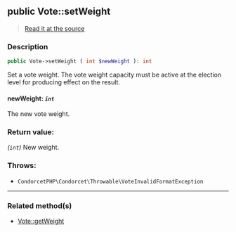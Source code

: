 ## public Vote::setWeight

> [Read it at the source](https://github.com/julien-boudry/Condorcet/blob/master/src/Vote.php#L645)

### Description    

```php
public Vote->setWeight ( int $newWeight ): int
```

Set a vote weight. The vote weight capacity must be active at the election level for producing effect on the result.
    

#### **newWeight:** *```int```*   
The new vote weight.    


### Return value:   

*(```int```)* New weight.



### Throws:   

* ```CondorcetPHP\Condorcet\Throwable\VoteInvalidFormatException```

---------------------------------------

### Related method(s)      

* [Vote::getWeight](/Docs/ApiReferences/Vote%20Class/public%20Vote--getWeight.md)    
